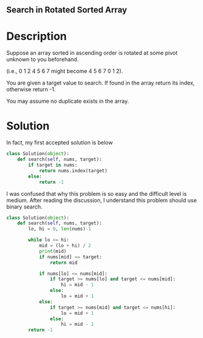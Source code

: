 Search in Rotated Sorted Array
---

# Description

Suppose an array sorted in ascending order is rotated at some pivot unknown to you beforehand.

(i.e., 0 1 2 4 5 6 7 might become 4 5 6 7 0 1 2).

You are given a target value to search. If found in the array return its index, otherwise return -1.

You may assume no duplicate exists in the array.

# Solution

In fact, my first accepted solution is below

``` python
class Solution(object):
    def search(self, nums, target):
        if target in nums:
            return nums.index(target)
        else:
            return -1
```

I was confused that why this problem is so easy and the difficult level is medium. After reading the discussion, I understand this problem should use binary search.

``` python
class Solution(object):
    def search(self, nums, target):
        lo, hi = 0, len(nums)-1

        while lo <= hi:
            mid = (lo + hi) / 2
            print(mid)
            if nums[mid] == target:
                return mid

            if nums[lo] <= nums[mid]:
                if target >= nums[lo] and target <= nums[mid]:
                    hi = mid - 1
                else:
                    lo = mid + 1
            else:
                if target >= nums[mid] and target <= nums[hi]:
                    lo = mid + 1
                else:
                    hi = mid - 1
        return -1
```
